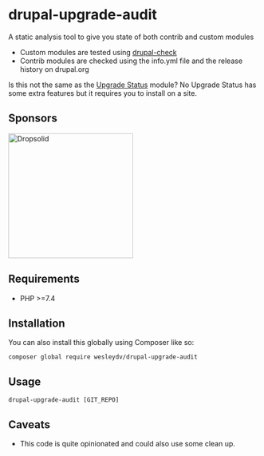 # drupal-upgrade-audit

A static analysis tool to give you state of both contrib and custom modules
- Custom modules are tested using [drupal-check](https://github.com/mglaman/drupal-check)
- Contrib modules are checked using the info.yml file and the release history on drupal.org

Is this not the same as the [Upgrade Status](https://www.drupal.org/project/upgrade_status) module? No Upgrade Status
has some extra features but it requires you to install on a site.

## Sponsors

<a href="https://dropsolid.com/"><img src="https://www.drupal.org/files/Dropsolid-logo-DEC-horizontal-color.png" alt="Dropsolid" width="250" /></a>

## Requirements

* PHP >=7.4

## Installation

You can also install this globally using Composer like so:

```
composer global require wesleydv/drupal-upgrade-audit
```

## Usage

  ```
  drupal-upgrade-audit [GIT_REPO]
  ```

## Caveats

- This code is quite opinionated and could also use some clean up.

